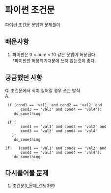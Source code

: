 # 파이썬 조건문
파이썬 조건문 문법과 문제풀이

## 배운사항
1. 파이썬은 0 < num < 10 같은 문법이 허용된다.  
*파이썬만 허용되기때문에 쓰지 않는것이 좋다.

## 궁금했던 사항
Q. 조건문에서 식이 길어질 경우 쓰는 방식  
A.  
<pre><code> if (cond1 == 'val1' and cond2 == 'val2' and 
       cond3 == 'val3' and cond4 == 'val4'):
    do_something </code></pre>
<pre><code> if (   
       cond1 == 'val1' and cond2 == 'val2' and 
       cond3 == 'val3' and cond4 == 'val4'
   ):
    do_something

if    (cond1 == 'val1' and cond2 == 'val2' and 
       cond3 == 'val3' and cond4 == 'val4'):
    do_something </code></pre>
## 다시풀어볼 문제
1. 조건문3_문제_랜덤369